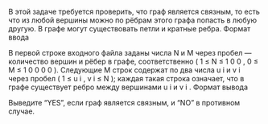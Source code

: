 В этой задаче требуется проверить, что граф является связным, то есть что из любой вершины можно по рёбрам этого графа попасть в любую другую. В графе могут существовать петли и кратные ребра.
Формат ввода

В первой строке входного файла заданы числа 
N
 и 
M
 через пробел — количество вершин и рёбер в графе, соответственно (
1
≤
N
≤
1
0
0
, 
0
≤
M
≤
1
0
0
0
0
). Следующие 
M
 строк содержат по два числа 
u
i
 и 
v
i
 через пробел (
1
≤
u
i
,
v
i
≤
N
); каждая такая строка означает, что в графе существует ребро между вершинами 
u
i
 и 
v
i
.
Формат вывода

Выведите “YES”, если граф является связным, и “NO” в противном случае.